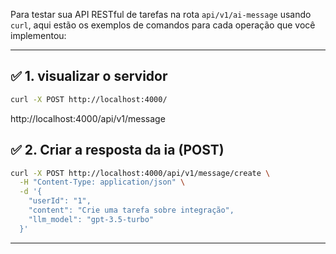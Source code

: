 Para testar sua API RESTful de tarefas na rota `api/v1/ai-message` usando `curl`, aqui estão os exemplos de comandos para cada operação que você implementou:

---

## ✅ 1. visualizar o servidor

```bash
curl -X POST http://localhost:4000/

```

http://localhost:4000/api/v1/message

## ✅ 2. Criar a resposta da ia (POST)

```bash
curl -X POST http://localhost:4000/api/v1/message/create \
  -H "Content-Type: application/json" \
  -d '{
    "userId": "1",
    "content": "Crie uma tarefa sobre integração",
    "llm_model": "gpt-3.5-turbo"
  }'
```

---



